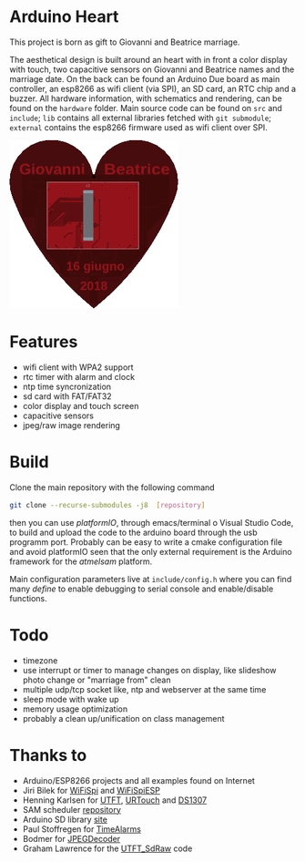 # Arduino Heart

This project is born as gift to Giovanni and Beatrice marriage.

The aesthetical design is built around an heart with in front a color display with touch, two capacitive sensors on Giovanni and Beatrice names and the marriage date. On the back can be found an Arduino Due board as main controller, an esp8266 as wifi client (via SPI), an SD card, an RTC chip and a buzzer. All hardware information, with schematics and rendering, can be found on the `hardware` folder. Main source code can be found on `src` and `include`; `lib` contains all external libraries fetched with `git submodule`; `external` contains the esp8266 firmware used as wifi client over SPI.

![Image of Yaktocat](./hardware/pcb/heart1_small.png)

# Features

- wifi client with WPA2 support
- rtc timer with alarm and clock
- ntp time syncronization
- sd card with FAT/FAT32
- color display and touch screen
- capacitive sensors
- jpeg/raw image rendering

# Build

Clone the main repository with the following command

```bash
git clone --recurse-submodules -j8  [repository]
```

then you can use _platformIO_, through emacs/terminal o Visual Studio Code, to build and upload the code to the arduino board through the usb programm port. Probably can be easy to write a cmake configuration file and avoid platformIO seen that the only external requirement is the Arduino framework for the _atmelsam_ platform.

Main configuration parameters live at `include/config.h` where you can find many _define_ to enable debugging to serial console and enable/disable functions.

# Todo

- timezone
- use interrupt or timer to manage changes on display, like slideshow photo change or "marriage from" clean
- multiple udp/tcp socket like, ntp and webserver at the same time
- sleep mode with wake up
- memory usage optimization
- probably a clean up/unification on class management

# Thanks to

- Arduino/ESP8266 projects and all examples found on Internet
- Jiri Bilek for [WiFiSpi](https://github.com/JiriBilek/WiFiSpi) and [WiFiSpiESP](https://github.com/JiriBilek/WiFiSpiESP)
- Henning Karlsen for [UTFT](http://rinkydinkelectronics.com/library.php?id=51), [URTouch](http://rinkydinkelectronics.com/library.php?id=92) and [DS1307](http://rinkydinkelectronics.com/library.php?id=34)
- SAM scheduler [repository](https://github.com/arduino-libraries/Scheduler)
- Arduino SD library [site](http://www.arduino.cc/en/Reference/SD)
- Paul Stoffregen for [TimeAlarms](https://github.com/PaulStoffregen/TimeAlarms)
- Bodmer for [JPEGDecoder](https://github.com/Bodmer/JPEGDecoder)
- Graham Lawrence for the [UTFT_SdRaw](https://github.com/ghlawrence2000/UTFT_SdRaw) code
